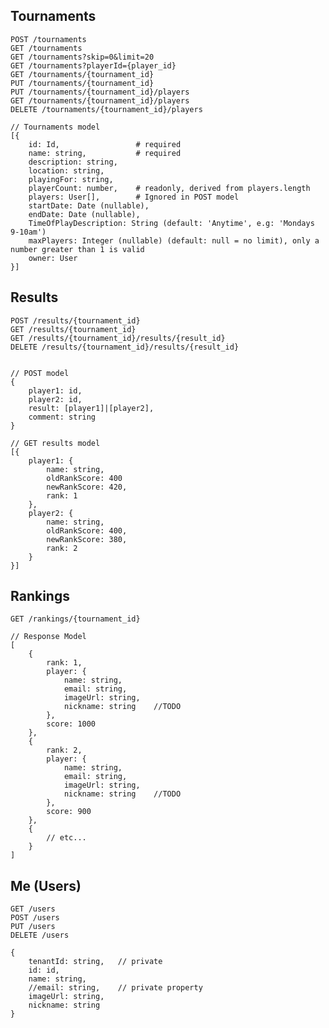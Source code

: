 
## Tournaments

    POST /tournaments
    GET /tournaments
    GET /tournaments?skip=0&limit=20
    GET /tournaments?playerId={player_id}
    GET /tournaments/{tournament_id}
    PUT /tournaments/{tournament_id}
    PUT /tournaments/{tournament_id}/players
    GET /tournaments/{tournament_id}/players
    DELETE /tournaments/{tournament_id}/players

    // Tournaments model
    [{
        id: Id,                 # required
        name: string,           # required
        description: string,
        location: string,
        playingFor: string,
        playerCount: number,    # readonly, derived from players.length
        players: User[],        # Ignored in POST model
        startDate: Date (nullable),
        endDate: Date (nullable),
        TimeOfPlayDescription: String (default: 'Anytime', e.g: 'Mondays 9-10am')
        maxPlayers: Integer (nullable) (default: null = no limit), only a number greater than 1 is valid
        owner: User
    }]

## Results

    POST /results/{tournament_id}
    GET /results/{tournament_id}
    GET /results/{tournament_id}/results/{result_id}
    DELETE /results/{tournament_id}/results/{result_id}


    // POST model
    {
        player1: id,
        player2: id,
        result: [player1]|[player2],
        comment: string
    }

    // GET results model
    [{
        player1: {
            name: string,
            oldRankScore: 400 
            newRankScore: 420,
            rank: 1
        },
        player2: {
            name: string,
            oldRankScore: 400,
            newRankScore: 380,
            rank: 2
        }
    }]

## Rankings

    GET /rankings/{tournament_id}

    // Response Model
    [
        {
            rank: 1,
            player: {
                name: string,
                email: string,
                imageUrl: string,
                nickname: string    //TODO
            },
            score: 1000
        },
        {
            rank: 2,
            player: {
                name: string,
                email: string,
                imageUrl: string,
                nickname: string    //TODO
            },
            score: 900
        },
        {
            // etc...
        }
    ]

## Me (Users)

    GET /users
    POST /users
    PUT /users
    DELETE /users

    {
        tenantId: string,   // private
        id: id,
        name: string,
        //email: string,    // private property
        imageUrl: string,
        nickname: string
    }
